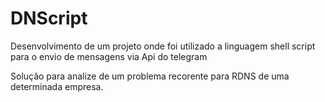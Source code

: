 # DNScript
Desenvolvimento de um projeto onde foi utilizado a linguagem shell script para o envio de mensagens via Api do telegram

Solução para analize de um problema recorente para RDNS de uma determinada empresa.
